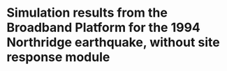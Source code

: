 # Simulation results from the Broadband Platform for the 1994 Northridge earthquake, without site response module
